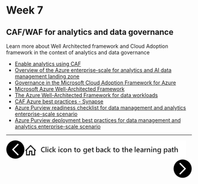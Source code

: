 # Week 7
## CAF/WAF for analytics and data governance

Learn more about Well Architected framework and Cloud Adoption framework in the context of analytics and data governance
 
- [Enable analytics using CAF](https://view.officeapps.live.com/op/view.aspx?src=https%3A%2F%2Fazurepartners.blob.core.windows.net%2Fmedia%2FResources%2FEnable%2FCAF%2FCAF%2520page%2FEnable%2520Analytics%2520Solutions%2520using%2520Cloud%2520Adoption%2520Framework%2520for%2520Azure.pptx&wdOrigin=BROWSELINK)
- [Overview of the Azure enterprise-scale for analytics and AI data management landing zone](https://docs.microsoft.com/en-us/azure/cloud-adoption-framework/scenarios/data-management/architectures/data-management-landing-zone)
- [Governance in the Microsoft Cloud Adoption Framework for Azure](https://docs.microsoft.com/en-us/azure/cloud-adoption-framework/govern/)
- [Microsoft Azure Well-Architected Framework](https://docs.microsoft.com/en-us/azure/architecture/framework/)
- [The Azure Well-Architected Framework for data workloads](https://docs.microsoft.com/en-us/azure/cloud-adoption-framework/scenarios/data-management/well-architected-framework)
- [CAF Azure best practices - Synapse](https://docs.microsoft.com/en-us/azure/cloud-adoption-framework/migrate/azure-best-practices/analytics/azure-synapse)
- [Azure Purview readiness checklist for data management and analytics enterprise-scale scenario](https://docs.microsoft.com/en-us/azure/cloud-adoption-framework/scenarios/data-management/best-practices/purview-checklist)
- [Azure Purview deployment best practices for data management and analytics enterprise-scale scenario](https://docs.microsoft.com/en-us/azure/cloud-adoption-framework/scenarios/data-management/best-practices/purview-deployment)

---

[previous-link]: part5.md
[next-link]: part7.md
[home-link]: README.md
[<img src="assets/previous.png" width="50" height="50" rotate="180" style="float:left">][previous-link]
[<img src="assets/home_button.png" style="vertical-align:middle">][home-link]
[<img src="assets/next.png" width="50" height="50" style="float:right">][next-link]

<!-- Note for us: best practices are architectures, landing zones etc. while Patterns and Practices (next part) are examples, code pieces, etc. -->
